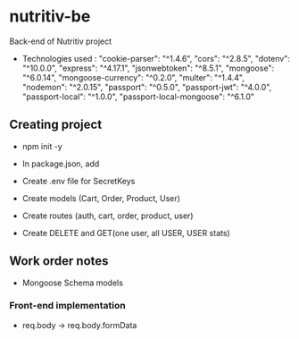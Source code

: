 # nutritiv-be
Back-end of Nutritiv project

- Technologies used :
    "cookie-parser": "^1.4.6",
    "cors": "^2.8.5",
    "dotenv": "^10.0.0",
    "express": "^4.17.1",
    "jsonwebtoken": "^8.5.1",
    "mongoose": "^6.0.14",
    "mongoose-currency": "^0.2.0",
    "multer": "^1.4.4",
    "nodemon": "^2.0.15",
    "passport": "^0.5.0",
    "passport-jwt": "^4.0.0",
    "passport-local": "^1.0.0",
    "passport-local-mongoose": "^6.1.0"

## Creating project

- npm init -y

- In package.json, add
    <!--"start":"nodemon app.js" -->

- Create .env file for SecretKeys

- Create models (Cart, Order, Product, User)
- Create routes (auth, cart, order, product, user) 
- Create DELETE and GET(one user, all USER, USER stats)

## Work order notes

- Mongoose Schema models


### Front-end implementation

- req.body -> req.body.formData 
